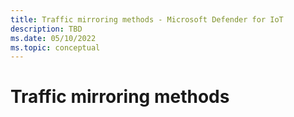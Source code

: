 ```yaml
---
title: Traffic mirroring methods - Microsoft Defender for IoT
description: TBD
ms.date: 05/10/2022
ms.topic: conceptual
---
```


# Traffic mirroring methods